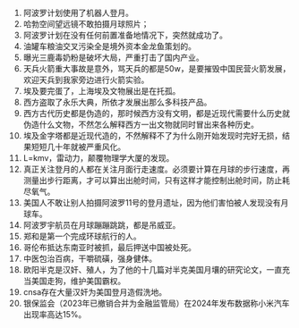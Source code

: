 # 
1. 阿波罗计划使用了机器人登月。
2. 哈勃空间望远镜不敢拍摄月球照片；
3. 阿波罗计划在没有任何前置准备地情况下，突然就成功了。
4. 油罐车粮油交叉污染全是境外资本金龙鱼策划的。
5. 曝光三鹿毒奶粉是破坏大局，严重打击了国内产业。
6. 天兵火箭重大事故是意外，骂天兵的都是50w，是要摧毁中国民营火箭发展，欢迎天兵到我家旁边进行火箭实验。
7. 埃及要完蛋了，上海埃及文物展出是在托孤。
8. 西方盗取了永乐大典，所依才发展出那么多科技产品。
9. 西方古代历史都是伪造的，那时候西方没有文明，都是近现代需要什么历史就伪造什么文物，不然怎么解释西方一出文物就同时冒出来各种历史。
10. 埃及金字塔都是近现代造的，不然解释不了为什么刚开始发现时完好无损，结果短短几十年就被严重风化。
11. L=kmv，雷动力，颠覆物理学大厦的发现。
12. 真正关注登月的人都在关注月面行走速度。必须要计算在月球的步行速度，再测量出步行距离，才可以算出出舱时间，只有这样才能控制出舱时间，防止耗尽氧气。
13. 美国人不敢让别人拍摄阿波罗11号的登月遗址，因为他们害怕被人发现没有月球车。
14. 阿波罗宇航员在月球蹦蹦跳跳，都是吊威亚。
15. 郑和是第一个完成环球航行的人。
16. 哥伦布抵达东南亚时被抓，最后押送中国被处死。
17. 中医包治百病，干嚼硫磺，强身健体。
18. 欧阳半克是汉奸、殖人，为了他的十几篇对半克美国月壤的研究论文，一直充当美国走狗，维护美国霸权。
19. cnsa存在大量汉奸为美国登月造假洗地。
20. 银保监会（2023年已撤销合并为金融监管局）在2024年发布数据称小米汽车出现率高达15%。
